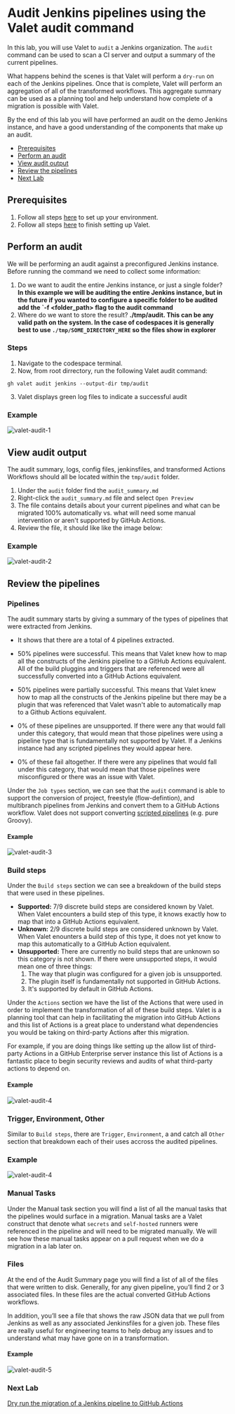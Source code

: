 # Audit Jenkins pipelines using the Valet audit command

In this lab, you will use Valet to `audit` a Jenkins organization. The `audit` command can be used to scan a CI server and output a summary of the current pipelines.

What happens behind the scenes is that Valet will perform a `dry-run` on each of the Jenkins pipelines.  Once that is complete, Valet will perform an aggregation of all of the transformed workflows. This aggregate summary can be used as a planning tool and help understand how complete of a migration is possible with Valet.

By the end of this lab you will have performed an audit on the demo Jenkins instance, and have a good understanding of the components that make up an audit.

- [Prerequisites](#prerequisites)
- [Perform an audit](#perform-an-audit)
- [View audit output](#view-audit-output)
- [Review the pipelines](#review-the-pipelines)
- [Next Lab](#next-lab)

## Prerequisites

1. Follow all steps [here](../jenkins#readme) to set up your environment.
2. Follow all steps [here](../jenkins#valet_configure_lab) to finish setting up Valet.

## Perform an audit

We will be performing an audit against a preconfigured Jenkins instance. Before running the command we need to collect some information:

  1. Do we want to audit the entire Jenkins instance, or just a single folder? __In this example we will be auditing the entire Jenkins instance, but in the future if you wanted to  configure a specific folder to be audited add the `-f <folder_path> flag to the audit command__
  2. Where do we want to store the result? __./tmp/audit.  This can be any valid path on the system.  In the case of codespaces it is generally best to use `./tmp/SOME_DIRECTORY_HERE` so the files show in explorer__

### Steps

1. Navigate to the codespace terminal.
2. Now, from root dirrectory, run the following Valet audit command:
  
```
gh valet audit jenkins --output-dir tmp/audit
```

3. Valet displays green log files to indicate a successful audit  

### Example

![valet-audit-1](https://user-images.githubusercontent.com/19557880/184247823-77aa9fa0-da6a-48dc-b7a3-32e1a633045a.png)

## View audit output

The audit summary, logs, config files, jenkinsfiles, and transformed Actions Workflows should all be located within the `tmp/audit` folder.

1. Under the `audit` folder find the `audit_summary.md`
2. Right-click the `audit_summary.md` file and select `Open Preview`
3. The file contains details about your current pipelines and what can be migrated 100% automatically vs. what will need some manual intervention or aren't supported by GitHub Actions.
4. Review the file, it should like like the image below:

### Example

![valet-audit-2](https://user-images.githubusercontent.com/26442605/169615428-26f7a962-2064-46d0-8206-ea930109b252.png)

## Review the pipelines

### Pipelines

The audit summary starts by giving a summary of the types of pipelines that were extracted from Jenkins.

- It shows that there are a total of 4 pipelines extracted.

- 50% pipelines were successful. This means that Valet knew how to map all the constructs of the Jenkins pipeline to a GitHub Actions equivalent. All of the build pluggins and triggers that are referenced were all successfully converted into a GitHub Actions equivalent.

- 50% pipelines were partially successful. This means that Valet knew how to map all the constructs of the Jenkins pipeline but there may be a plugin that was referenced that Valet wasn't able to automatically map to a Github Actions equivalent.

- 0% of these pipelines are unsupported. If there were any that would fall under this category, that would mean that those pipelines were using a pipeline type that is fundamentally not supported by Valet. If a Jenkins instance had any scripted pipelines they would appear here.

- 0% of these fail altogether. If there were any pipelines that would fall under this category, that would mean that those pipelines were misconfigured or there was an issue with Valet.

Under the `Job types` section, we can see that the `audit` command is able to support the conversion of project, freestyle (flow-defintion), and multibranch pipelines from Jenkins and convert them to a GitHub Actions workflow. Valet does not support converting [scripted pipelines](https://www.jenkins.io/doc/book/pipeline/syntax/#scripted-pipeline) (e.g. pure Groovy).

#### Example

![valet-audit-3](https://user-images.githubusercontent.com/19557880/184190501-6bb2ad34-1680-404a-9cb5-93012a25e0c8.png)

### Build steps

Under the `Build steps` section we can see a breakdown of the build steps that were used in these pipelines.

- <b>Supported:</b> 7/9 discrete build steps are considered known by Valet. When Valet encounters a build step of this type, it knows exactly how to map that into a GitHub Actions equivalent.
- <b>Unknown:</b> 2/9 discrete build steps are considered unknown by Valet. When Valet enounters a build step of this type, it does not yet know to map this automatically to a GitHub Action equivalent.
- <b>Unsupported:</b> There are currently no build steps that are unknown so this category is not shown. If there were unsupported steps, it would mean one of three things:
    1. The way that plugin was configured for a given job is unsupported.
    2. The plugin itself is fundamentally not supported in GitHub Actions.
    3. It's supported by default in GitHub Actions.

Under the `Actions` section we have the list of the Actions that were used in order to implement the transformation of all of these build steps. Valet is a planning tool that can help in facilitating the migration into GitHub Actions and this list of Actions is a great place to understand what dependencies you would be taking on third-party Actions after this migration.

For example, if you are doing things like setting up the allow list of third-party Actions in a GitHub Enterprise server instance this list of Actions is a fantastic place to begin security reviews and audits of what third-party actions to depend on.

#### Example

![valet-audit-4](https://user-images.githubusercontent.com/19557880/184191935-c29c3121-66e2-4c33-a71e-07ad1ef42b5c.png)

### Trigger, Environment, Other

Similar to `Build steps`, there are `Trigger`, `Environment`, a and catch all `Other` section that breakdown each of their uses accross the audited pipelines.

### Example

![valet-audit-4](https://user-images.githubusercontent.com/19557880/184197153-8477c147-646b-4d05-8988-29ce4d28241f.png)

### Manual Tasks

Under the Manual task section you will find a list of all the manual tasks that the pipelines would surface in a migration. Manual tasks are a Valet construct that denote what `secrets` and `self-hosted` runners were referenced in the pipeline and will need to be migrated manually. We will see how these manual tasks appear on a pull request when we do a migration in a lab later on.

### Files

At the end of the Audit Summary page you will find a list of all of the files that were written to disk. Generally, for any given pipeline, you’ll find 2 or 3 associated files. In these files are the actual converted GitHub Actions workflows.

In addition, you’ll see a file that shows the raw JSON data that we pull from Jenkins as well as any associated Jenkinsfiles for a given job. These files are really useful for engineering teams to help debug any issues and to understand what may have gone on in a transformation.

#### Example

![valet-audit-5](https://user-images.githubusercontent.com/19557880/184228434-4b57f77b-db93-43d6-8b8d-4eebfc445160.png)

### Next Lab

[Dry run the migration of a Jenkins pipeline to GitHub Actions](valet-dry-run-lab.md)
